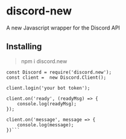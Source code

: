 # discord-new
A new Javascript wrapper for the Discord API

## Installing
> npm i discord.new

```JS
const Discord = require('discord.new');
const client =  new Discord.Client();

client.login('your bot token');

client.on('ready', (readyMsg) => {
    console.log(readyMsg);
});

client.on('message', message => {
    console.log(message);
})```
